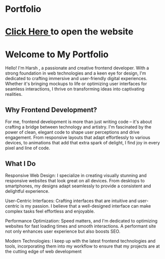 # Portfolio

<h1><a href="https://harsh-goel.github.io/Portfolio/">Click Here </a> to open the website</h1>
<h1>Welcome to My Portfolio</h1>

Hello! I'm Harsh , a passionate and creative frontend developer. With a strong foundation in web technologies and a keen eye for design, I'm dedicated to crafting immersive and user-friendly digital experiences. Whether it's bringing mockups to life or optimizing user interfaces for seamless interactions, I thrive on transforming ideas into captivating realities.

<h2>Why Frontend Development?</h2>

For me, frontend development is more than just writing code – it's about crafting a bridge between technology and artistry. I'm fascinated by the power of clean, elegant code to shape user perceptions and drive engagement. From responsive layouts that adapt effortlessly to various devices, to animations that add that extra spark of delight, I find joy in every pixel and line of code.

<h2>What I Do</h2>

Responsive Web Design: I specialize in creating visually stunning and responsive websites that look great on all devices. From desktops to smartphones, my designs adapt seamlessly to provide a consistent and delightful experience.

User-Centric Interfaces: Crafting interfaces that are intuitive and user-centric is my passion. I believe that a well-designed interface can make complex tasks feel effortless and enjoyable.

Performance Optimization: Speed matters, and I'm dedicated to optimizing websites for fast loading times and smooth interactions. A performant site not only enhances user experience but also boosts SEO.

Modern Technologies: I keep up with the latest frontend technologies and tools, incorporating them into my workflow to ensure that my projects are at the cutting edge of web development
